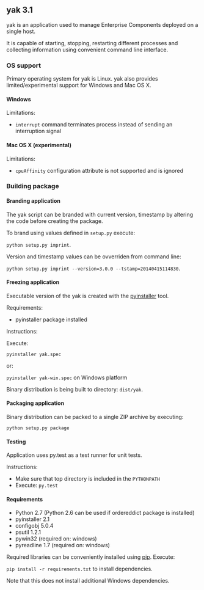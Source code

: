 ## yak 3.1

yak is an application used to manage Enterprise Components deployed on a single host.

It is capable of starting, stopping, restarting different processes and collecting information using convenient command line interface.


### OS support

Primary operating system for yak is Linux. yak also provides limited/experimental support for Windows and Mac OS X.

#### Windows

Limitations:
 - `interrupt` command terminates process instead of sending an interruption signal

#### Mac OS X (experimental)

Limitations:
 - `cpuAffinity` configuration attribute is not supported and is ignored


### Building package

#### Branding application

The yak script can be branded with current version, timestamp by altering the code before creating the package. 

To brand using values defined in `setup.py` execute:

`python setup.py imprint`.

Version and timestamp values can be ovverriden from command line: 

`python setup.py imprint --version=3.0.0 --tstamp=20140415114830`.


#### Freezing application

Executable version of the yak is created with the [pyinstaller](http://www.pyinstaller.org/) tool.

Requirements:
 - pyinstaller package installed

Instructions:

Execute:

  `pyinstaller yak.spec`
  
or:

  `pyinstaller yak-win.spec` on Windows platform

Binary distribution is being built to directory: `dist/yak`.


#### Packaging application

Binary distribution can be packed to a single ZIP archive by executing:

`python setup.py package`

   
#### Testing

Application uses py.test as a test runner for unit tests.

Instructions:
 - Make sure that top directory is included in the `PYTHONPATH`
 - Execute: `py.test`


#### Requirements

 - Python 2.7 (Python 2.6 can be used if ordereddict package is installed)
 - pyinstaller 2.1
 - configobj 5.0.4
 - psutil 1.2.1
 - pywin32 (required on: windows) 
 - pyreadline 1.7 (required on: windows)

Required libraries can be conveniently installed using [pip](https://pypi.python.org/pypi/pip).
Execute: 

`pip install -r requirements.txt` to install dependencies.

Note that this does not install additional Windows dependencies.

